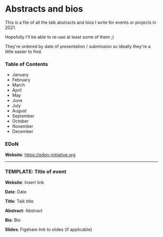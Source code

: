 # Abstracts and bios

This is a file of all the talk abstracts and bios I write for events or projects in 2021.

Hopefully I'll be able to re-use at least some of them ;)

They're ordered by date of presentation / submission so ideally they're a little easier to find.

### Table of Contents

* January
* February
* March
* April
* May
* June
* July
* August
* September
* October
* November
* December

### EDoN

**Website**: https://edon-initiative.org

---

### TEMPLATE: Title of event

**Website**: Insert link

**Date**: Date

**Title**: Talk title

**Abstract**: Abstract

**Bio**: Bio

**Slides**: Figshare link to slides (if applicable)
